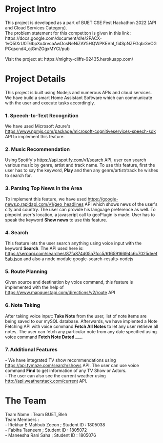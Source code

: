 <h1>Project Intro</h1>
This project is developed as a part of BUET CSE Fest Hackathon 2022 (API and Cloud Services Category).<br>
The problem statement for this competiton is given in this link : <br>
https://docs.google.com/document/d/e/2PACX-1vQ5IXrU0T6bpXo4rvcaAwDosNeNiZAY5HQWPKEVhl_fi4SpNZFGqbr3eCGPCqscnd4_ojGmZOgxMYCI/pub
<br>
<br>
Visit the project at: https://mighty-cliffs-92435.herokuapp.com/
<br>
<h1>Project Details</h1>
This project is built using Nodejs and numerous APIs and cloud services. We have build a smart Home Assistant Software which can communicate with the user and execute tasks accordingly.
<h3> 1. Speech-to-Text Recognition </h3>
We have used Microsoft Azure's <a href="https://www.npmjs.com/package/microsoft-cognitiveservices-speech-sdk">https://www.npmjs.com/package/microsoft-cognitiveservices-speech-sdk</a> API to implement this feature.
<h3> 2. Music Recommendation </h3>
Using Spotify's <a href="https://api.spotify.com/v1/search">https://api.spotify.com/v1/search</a> API, user can search various music by genre, artist and track name. To use this feature, first the user has to say the keyword, <b>Play</b> and then any genre/artist/track he wishes to search for.
<h3> 3. Parsing Top News in the Area </h3>
To implement this feature, we have used <a href="https://google-news.p.rapidapi.com/v1/geo_headlines">https://google-news.p.rapidapi.com/v1/geo_headlines</a> API which shows news of the user's city and country. The user can provide his language preference as well. To pinpoint user's location, a javascript call to geoPlugin is made. User has to speak the keyword <b>Show news</b> to use this feature. 
<h3> 4. Search </h3>
This feature lets the user search anything using voice input with the keyword <b>Search</b>. The API used here is: <a href="https://serpapi.com/searches/87fa874d05a7fcc5/6165916694c6c7025deef5ab.json">https://serpapi.com/searches/87fa874d05a7fcc5/6165916694c6c7025deef5ab.json</a> and also a node module google-search-results-nodejs
<h3> 5. Route Planning </h3>
Given source and destination by voice command, this feature is implemented with the help of <a href="https://www.mapquestapi.com/directions/v2/route">https://www.mapquestapi.com/directions/v2/route</a> API
<h3> 6. Note Taking </h3>
After taking voice input: <b>Take Note</b> from the user, list of note items are being saved to our mySQL database. Afterwards, we have implented a Note Fetching API with voice command <b>Fetch All Notes</b> to let any user retrieve all notes. The user can fetch any particular note from any date specified using voice command <b>Fetch Note Dated ___</b>. 
<h3> 7. Additional Features </h3>
- We have integrated TV show recommendations using <a href="https://api.tvmaze.com/search/shows">https://api.tvmaze.com/search/shows</a> API. The user can use voice command <b>Find</b> to get information of any TV Show or Actors.
<br>
- The user can also see the current weather using <a href="http://api.weatherstack.com/current">http://api.weatherstack.com/current</a> API.
<br>
<h1> The Team </h1>
Team Name : Team BUET_Bleh <br>
Team Members : <br>
- Iftekhar E Mahbub Zeeon ;  Student ID : 1805038 <br>
- Fabiha Tasneem ;  Student ID : 1805072 <br>
- Maneesha Rani Saha ;  Student ID : 1805076 <br>
<br>

